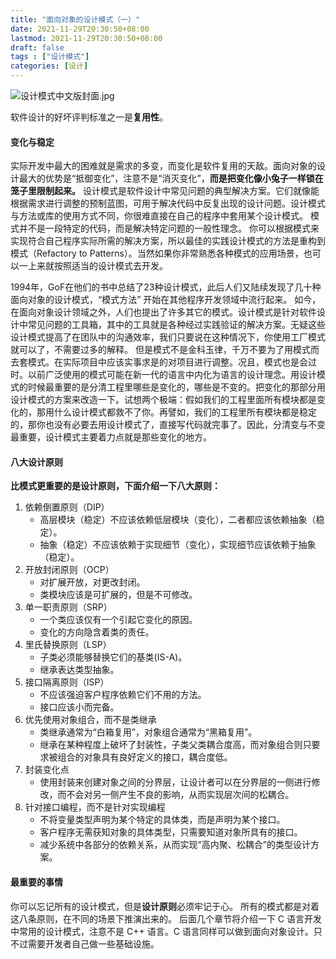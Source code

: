 ```yaml
---
title: "面向对象的设计模式（一）"
date: 2021-11-29T20:30:50+08:00
lastmod: 2021-11-29T20:30:50+08:00
draft: false
tags : ["设计模式"]
categories: [设计]
---
```


![设计模式中文版封面.jpg](/image/design-pattern/设计模式中文版封面.jpg)

软件设计的好坏评判标准之一是**复用性**。

#### 变化与稳定
实际开发中最大的困难就是需求的多变，而变化是软件复用的天敌。面向对象的设计最大的优势是“抵御变化”，注意不是“消灭变化”，**而是把变化像小兔子一样锁在笼子里限制起来。** 设计模式是软件设计中常见问题的典型解决方案。它们就像能根据需求进行调整的预制蓝图，可用于解决代码中反复出现的设计问题。设计模式与方法或库的使用方式不同，你很难直接在自己的程序中套用某个设计模式。 模式并不是一段特定的代码，而是解决特定问题的一般性理念。 你可以根据模式来实现符合自己程序实际所需的解决方案，所以最佳的实践设计模式的方法是重构到模式（Refactory to Patterns）。当然如果你非常熟悉各种模式的应用场景，也可以一上来就按照适当的设计模式去开发。


1994年，GoF在他们的书中总结了23种设计模式，此后人们又陆续发现了几十种面向对象的设计模式，“模式方法” 开始在其他程序开发领域中流行起来。 如今，在面向对象设计领域之外，人们也提出了许多其它的模式。设计模式是针对软件设计中常见问题的工具箱，其中的工具就是各种经过实践验证的解决方案。无疑这些设计模式提高了在团队中的沟通效率，我们只要说在这种情况下，你使用工厂模式就可以了，不需要过多的解释。 但是模式不是金科玉律，千万不要为了用模式而去套模式。在实际项目中应该实事求是的对项目进行调整。况且，模式也是会过时。以前广泛使用的模式可能在新一代的语言中内化为语言的设计理念。用设计模式的时候最重要的是分清工程里哪些是变化的，哪些是不变的。把变化的那部分用设计模式的方案来改造一下。试想两个极端：假如我们的工程里面所有模块都是变化的，那用什么设计模式都救不了你。再譬如，我们的工程里所有模块都是稳定的，那你也没有必要去用设计模式了，直接写代码就完事了。因此，分清变与不变最重要，设计模式主要着力点就是那些变化的地方。

#### 八大设计原则
**比模式更重要的是设计原则，下面介绍一下八大原则：**

1. 依赖倒置原则（DIP）
    * 高层模块（稳定）不应该依赖低层模块（变化），二者都应该依赖抽象（稳定）。
    * 抽象（稳定）不应该依赖于实现细节（变化），实现细节应该依赖于抽象（稳定）。
2. 开放封闭原则（OCP）
    * 对扩展开放，对更改封闭。
    * 类模块应该是可扩展的，但是不可修改。
3. 单一职责原则（SRP）
    * 一个类应该仅有一个引起它变化的原因。
    * 变化的方向隐含着类的责任。
4. 里氏替换原则（LSP）
    * 子类必须能够替换它们的基类(IS-A)。
    * 继承表达类型抽象。
5. 接口隔离原则（ISP）
    * 不应该强迫客户程序依赖它们不用的方法。
    * 接口应该小而完备。
6. 优先使用对象组合，而不是类继承
    * 类继承通常为“白箱复用”，对象组合通常为“黑箱复用”。
    * 继承在某种程度上破坏了封装性，子类父类耦合度高，而对象组合则只要求被组合的对象具有良好定义的接口，耦合度低。
7. 封装变化点
    * 使用封装来创建对象之间的分界层，让设计者可以在分界层的一侧进行修改，而不会对另一侧产生不良的影响，从而实现层次间的松耦合。
8. 针对接口编程，而不是针对实现编程
    * 不将变量类型声明为某个特定的具体类，而是声明为某个接口。
    * 客户程序无需获知对象的具体类型，只需要知道对象所具有的接口。
    * 减少系统中各部分的依赖关系，从而实现“高内聚、松耦合”的类型设计方案。

#### 最重要的事情
你可以忘记所有的设计模式，但是**设计原则**必须牢记于心。 所有的模式都是对着这八条原则，在不同的场景下推演出来的。
后面几个章节将介绍一下 C 语言开发中常用的设计模式，注意不是 C++ 语言。C 语言同样可以做到面向对象设计。只不过需要开发者自己做一些基础设施。